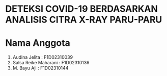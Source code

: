 # DETEKSI COVID-19 BERDASARKAN ANALISIS CITRA X-RAY PARU-PARU
# Nama Anggota
1. Audina Jelita : F1D02310039
2. Salsa Reike Maharani : F1D02310136
3. M. Bayu Aji : F1D02310144
